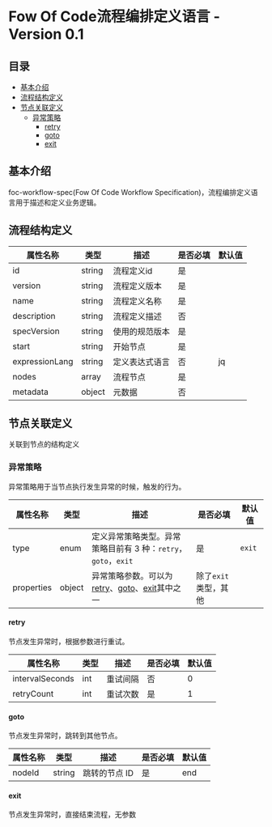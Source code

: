 # Fow Of Code流程编排定义语言 - Version 0.1



## 目录

- [基本介绍](#基本介绍)
- [流程结构定义](#流程定义结构)
- [节点关联定义](#)
  - [异常策略](#异常策略)
    - [retry](#retry)
    - [goto](#goto)
    - [exit](#exit)




## 基本介绍

foc-workflow-spec(Fow Of Code Workflow Specification)，流程编排定义语言用于描述和定义业务逻辑。



## 流程结构定义

| 属性名称          | 类型   | 描述                                                                                         | 是否必填 | 默认值 |
| ----------------- | ------ | -------------------------------------------------------------------------------------------- | -------- | ------ |
| id              | string | 流程定义id                                                                            | 是       ||
| version         | string | 流程定义版本                                                                      | 是       |    |
| name      | string | 流程定义名称                                     | 是       |    |
| description   | string | 流程定义描述                                                                             | 否       ||
| specVersion | string | 使用的规范版本 | 是 ||
| start | string | 开始节点 | 是 ||
| expressionLang | string | 定义表达式语言 | 否       |jq|
| nodes | array | 流程节点 | 是 ||
| metadata | object | 元数据 | 否 ||



## 节点关联定义

关联到节点的结构定义

### 异常策略

异常策略用于当节点执行发生异常的时候，触发的行为。

| 属性名称   | 类型   | 描述                                                         | 是否必填             | 默认值 |
| ---------- | ------ | ------------------------------------------------------------ | -------------------- | ------ |
| type       | enum   | 定义异常策略类型。异常策略目前有 3 种：`retry`，`goto`，`exit` | 是                   | `exit` |
| properties | object | 异常策略参数。可以为[retry](#retry)、[goto](#goto)、[exit](#exit)其中之一 | 除了`exit`类型，其他 |        |

#### retry

节点发生异常时，根据参数进行重试。

| 属性名称        | 类型 | 描述     | 是否必填 | 默认值 |
| --------------- | ---- | -------- | -------- | ------ |
| intervalSeconds | int  | 重试间隔 | 否       | 0      |
| retryCount      | int  | 重试次数 | 是       | 1      |

#### goto

节点发生异常时，跳转到其他节点。

| 属性名称 | 类型   | 描述          | 是否必填 | 默认值 |
| -------- | ------ | ------------- | -------- | ------ |
| nodeId   | string | 跳转的节点 ID | 是       | end    |

#### exit

节点发生异常时，直接结束流程，无参数

